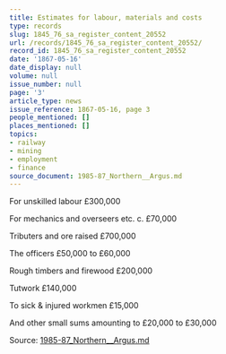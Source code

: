```yaml
---
title: Estimates for labour, materials and costs
type: records
slug: 1845_76_sa_register_content_20552
url: /records/1845_76_sa_register_content_20552/
record_id: 1845_76_sa_register_content_20552
date: '1867-05-16'
date_display: null
volume: null
issue_number: null
page: '3'
article_type: news
issue_reference: 1867-05-16, page 3
people_mentioned: []
places_mentioned: []
topics:
- railway
- mining
- employment
- finance
source_document: 1985-87_Northern__Argus.md
---
```


For unskilled labour £300,000

For mechanics and overseers etc.  c. £70,000

Tributers and ore raised £700,000

The officers £50,000 to £60,000

Rough timbers and firewood £200,000

Tutwork £140,000

To sick & injured workmen £15,000

And other small sums amounting to £20,000 to £30,000

Source: [1985-87_Northern__Argus.md](/downloads/markdown/1985-87_Northern__Argus.md)
